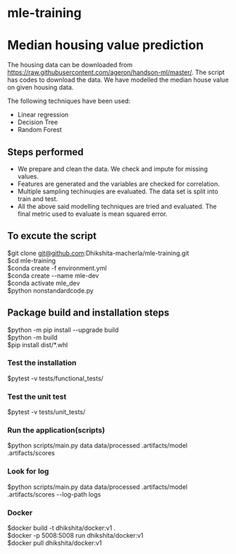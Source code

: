 # mle-training
# Median housing value prediction

The housing data can be downloaded from https://raw.githubusercontent.com/ageron/handson-ml/master/. The script has codes to download the data. We have modelled the median house value on given housing data.

The following techniques have been used:

 - Linear regression
 - Decision Tree
 - Random Forest

## Steps performed
 - We prepare and clean the data. We check and impute for missing values.
 - Features are generated and the variables are checked for correlation.
 - Multiple sampling techinuqies are evaluated. The data set is split into train and test.
 - All the above said modelling techniques are tried and evaluated. The final metric used to evaluate is mean squared error.

## To excute the script

$git clone git@github.com:Dhikshita-macherla/mle-training.git<br>
$cd mle-training<br>
$conda create -f environment.yml<br>
$conda create --name mle-dev<br>
$conda activate mle_dev<br>
$python nonstandardcode.py<br>

## Package build and installation steps
$python -m pip install --upgrade build<br>
$python -m build<br>
$pip install dist/*.whl<br>

### Test the installation
$pytest -v tests/functional_tests/

### Test the unit test
$pytest -v tests/unit_tests/

### Run the application(scripts)
$python scripts/main.py data data/processed .artifacts/model .artifacts/scores

### Look for log
$python scripts/main.py data data/processed .artifacts/model .artifacts/scores --log-path logs

### Docker
$docker build -t dhikshita/docker:v1 .<br>
$docker -p 5008:5008 run dhikshita/docker:v1<br>
$docker pull dhikshita/docker:v1<br>



